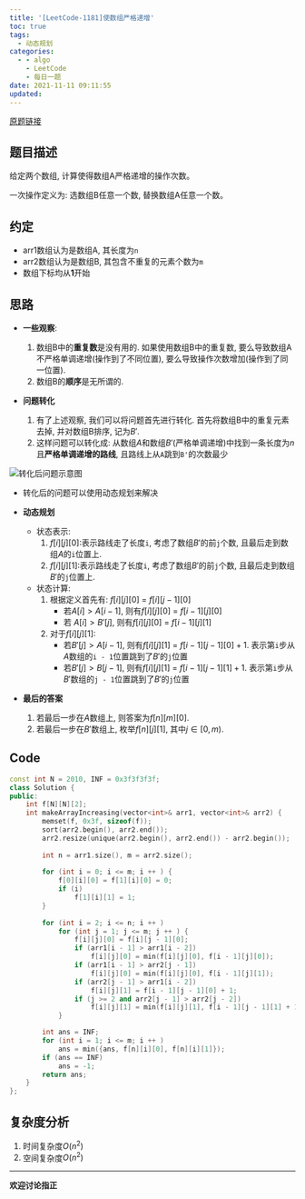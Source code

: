 ```yaml
---
title: '[LeetCode-1181]使数组严格递增'
toc: true
tags:
  - 动态规划
categories:
  - - algo
    - LeetCode
    - 每日一题
date: 2021-11-11 09:11:55
updated:
---
```


[原题链接](https://leetcode-cn.com/problems/make-array-strictly-increasing/)

## 题目描述
给定两个数组, 计算使得数组A严格递增的操作次数。

一次操作定义为: 选数组B任意一个数, 替换数组A任意一个数。

<!--more-->

## 约定
- arr1数组认为是数组A, 其长度为`n`
- arr2数组认为是数组B, 其包含不重复的元素个数为`m`
- 数组下标均从**1**开始

## 思路
- **一些观察**:
  1. 数组B中的**重复数**是没有用的. 如果使用数组B中的重复数, 要么导致数组A不严格单调递增(操作到了不同位置), 要么导致操作次数增加(操作到了同一位置).
  2. 数组B的**顺序**是无所谓的.  

- **问题转化**
  1. 有了上述观察, 我们可以将问题首先进行转化. 首先将数组B中的重复元素去掉, 并对数组B排序, 记为$B'$.
  2. 这样问题可以转化成: 从数组$A$和数组$B'$(严格单调递增)中找到一条长度为$n$且**严格单调递增的路线**, 且路线上从`A`跳到`B'`的次数最少

![转化后问题示意图](https://cdn.jsdelivr.net/gh/CsJsss/CsJsss.github.io@hexo/themes/hexo-theme-icarus/source/img/2021/11/11/LeetCode-1187.png)

- 转化后的问题可以使用动态规划来解决
- **动态规划**
    - 状态表示: 
        1. $f[i][j][0]$:表示路线走了长度`i`, 考虑了数组$B'$的前`j`个数, 且最后走到数组$A$的`i`位置上.
        2. $f[i][j][1]$:表示路线走了长度`i`, 考虑了数组$B'$的前`j`个数, 且最后走到数组$B'$的`j`位置上.
    - 状态计算:
        1. 根据定义首先有: $f[i][j][0]$ = $f[i][j - 1][0]$
            - 若$A[i] > A[i - 1]$, 则有$f[i][j][0]$ = $f[i - 1][j][0]$
            - 若 $A[i] > B'[j]$, 则有$f[i][j][0]$ = $f[i - 1][j][1]$
        2. 对于$f[i][j][1]$:
            - 若$B'[j] > A[i - 1]$, 则有$f[i][j][1]$ = $f[i - 1][j - 1][0] + 1$. 表示第`i`步从$A$数组的`i - 1`位置跳到了$B'$的`j`位置
            - 若$B'[j] > B[j - 1]$, 则有$f[i][j][1]$ = $f[i - 1][j - 1][1] + 1$. 表示第`i`步从$B'$数组的`j - 1`位置跳到了$B'$的`j`位置

- **最后的答案**
    1. 若最后一步在$A$数组上, 则答案为$f[n][m][0]$.
    2. 若最后一步在$B'$数组上, 枚举$f[n][j][1]$, 其中$j\in[0, m)$.


## Code
```cpp
const int N = 2010, INF = 0x3f3f3f3f;
class Solution {
public:
    int f[N][N][2];
    int makeArrayIncreasing(vector<int>& arr1, vector<int>& arr2) {
        memset(f, 0x3f, sizeof(f));
        sort(arr2.begin(), arr2.end());
        arr2.resize(unique(arr2.begin(), arr2.end()) - arr2.begin());
        
        int n = arr1.size(), m = arr2.size();
        
        for (int i = 0; i <= m; i ++ ) {
            f[0][i][0] = f[1][i][0] = 0; 
            if (i)
                f[1][i][1] = 1;
        }
        
        for (int i = 2; i <= n; i ++ )
            for (int j = 1; j <= m; j ++ ) {
                f[i][j][0] = f[i][j - 1][0];
                if (arr1[i - 1] > arr1[i - 2])
                    f[i][j][0] = min(f[i][j][0], f[i - 1][j][0]);
                if (arr1[i - 1] > arr2[j - 1])
                    f[i][j][0] = min(f[i][j][0], f[i - 1][j][1]);
                if (arr2[j - 1] > arr1[i - 2])
                    f[i][j][1] = f[i - 1][j - 1][0] + 1;
                if (j >= 2 and arr2[j - 1] > arr2[j - 2])
                    f[i][j][1] = min(f[i][j][1], f[i - 1][j - 1][1] + 1);
            }

        int ans = INF;
        for (int i = 1; i <= m; i ++ )
            ans = min({ans, f[n][i][0], f[n][i][1]});
        if (ans == INF)
            ans = -1;
        return ans;
    }
};
```

## 复杂度分析
1. 时间复杂度$O(n^2)$
2. 空间复杂度$O(n^2)$

----
**欢迎讨论指正**